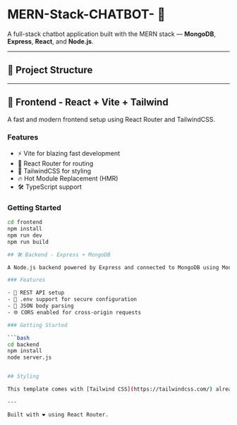 # MERN-Stack-CHATBOT- 🤖

A full-stack chatbot application built with the MERN stack — **MongoDB**, **Express**, **React**, and **Node.js**.

---

## 📁 Project Structure


---

## 🚀 Frontend - React + Vite + Tailwind

A fast and modern frontend setup using React Router and TailwindCSS.

### Features

- ⚡️ Vite for blazing fast development
- 🔄 React Router for routing
- 🎨 TailwindCSS for styling
- 🔥 Hot Module Replacement (HMR)
- 🛠️ TypeScript support

### Getting Started

```bash
cd frontend
npm install
npm run dev
npm run build

## 🛠️ Backend - Express + MongoDB

A Node.js backend powered by Express and connected to MongoDB using Mongoose.

### Features

- 🔌 REST API setup
- 🔐 .env support for secure configuration
- 🔄 JSON body parsing
- 🌐 CORS enabled for cross-origin requests

### Getting Started

```bash
cd backend
npm install
node server.js


## Styling

This template comes with [Tailwind CSS](https://tailwindcss.com/) already configured for a simple default starting experience. You can use whatever CSS framework you prefer.

---

Built with ❤️ using React Router.
